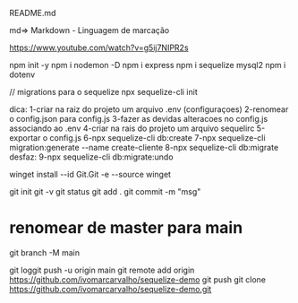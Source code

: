 README.md

md=> Markdown - Linguagem de marcação                                                                                                                                                  

https://www.youtube.com/watch?v=g5ij7NIPR2s

npm init -y
npm i nodemon -D
npm i express
npm i sequelize mysql2
npm i dotenv

// migrations para o sequelize
npx sequelize-cli init

dica:
1-criar na raiz do projeto um arquivo .env (configuraçoes)
2-renomear o config.json para config.js
3-fazer as devidas alteracoes no config.js associando ao .env
4-criar na rais do projeto um arquivo sequelirc
5-exportar o config.js
6-npx sequelize-cli db:create
7-npx sequelize-cli migration:generate --name create-cliente
8-npx sequelize-cli db:migrate
desfaz:
9-npx sequelize-cli db:migrate:undo

winget install --id Git.Git -e --source winget

git init
git -v
git status
git add .
git commit -m "msg"

# renomear de master para main
git branch -M main

git loggit push -u origin main
git remote add origin https://github.com/ivomarcarvalho/sequelize-demo
git push 
git clone https://github.com/ivomarcarvalho/sequelize-demo.git



